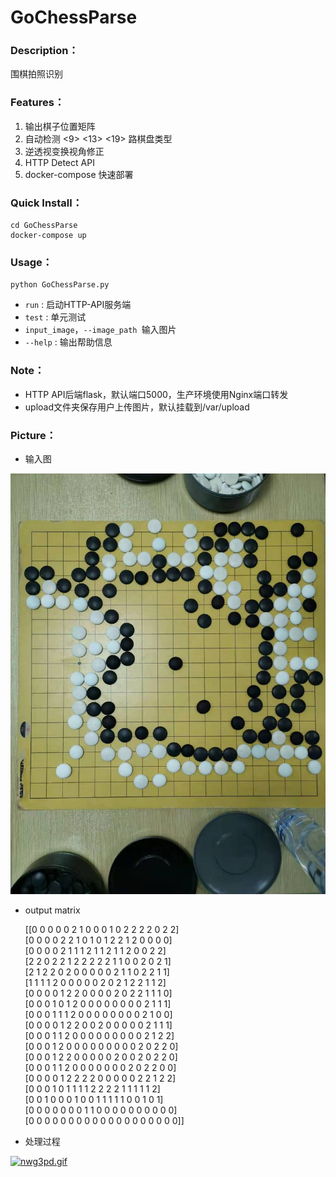 # GoChessParse

### Description：
围棋拍照识别

### Features：

1. 输出棋子位置矩阵
2. 自动检测 <9> <13> <19> 路棋盘类型
3. 逆透视变换视角修正
4. HTTP Detect API 
5. docker-compose 快速部署

### Quick Install：

```shell
cd GoChessParse
docker-compose up
```

### Usage：

```shell
python GoChessParse.py
```

- `run` :   启动HTTP-API服务端
- `test` : 单元测试
- `input_image`，`--image_path `输入图片
- `--help` : 输出帮助信息

###  Note：

- HTTP API后端flask，默认端口5000，生产环境使用Nginx端口转发
- upload文件夹保存用户上传图片，默认挂载到/var/upload

### Picture：

- 输入图


![](static/srcImage.jpg)
	
	
- output matrix

  [[0 0 0 0 0 2 1 0 0 0 1 0 2 2 2 2 0 2 2]  
   [0 0 0 0 2 2 1 0 1 0 1 2 2 1 2 0 0 0 0]  
   [0 0 0 0 2 1 1 1 2 1 1 2 1 1 2 0 0 2 2]  
   [2 2 0 2 2 1 2 2 2 2 2 1 1 0 0 2 0 2 1]  
   [2 1 2 2 0 2 0 0 0 0 0 2 1 1 0 2 2 1 1]  
   [1 1 1 1 2 0 0 0 0 0 2 0 2 1 2 2 1 1 2]  
   [0 0 0 0 1 2 2 0 0 0 0 2 0 2 2 1 1 1 0]  
   [0 0 0 1 0 1 2 0 0 0 0 0 0 0 0 2 1 1 1]  
   [0 0 0 1 1 1 2 0 0 0 0 0 0 0 0 2 1 0 0]  
   [0 0 0 0 1 2 2 0 0 2 0 0 0 0 0 2 1 1 1]  
   [0 0 0 1 1 2 0 0 0 0 0 0 0 0 0 2 1 2 2]  
   [0 0 0 1 2 0 0 0 0 0 0 0 0 0 2 0 2 2 0]  
   [0 0 0 1 2 2 0 0 0 0 0 2 0 0 2 0 2 2 0]  
   [0 0 0 1 1 2 0 0 0 0 0 0 0 2 0 2 2 0 0]  
   [0 0 0 0 1 2 2 2 2 0 0 0 0 0 2 2 1 2 2]  
   [0 0 0 1 0 1 1 1 1 2 2 2 2 1 1 1 1 1 2]  
   [0 0 1 0 0 0 1 0 0 1 1 1 1 1 0 0 1 0 1]  
   [0 0 0 0 0 0 0 1 1 0 0 0 0 0 0 0 0 0 0]  
   [0 0 0 0 0 0 0 0 0 0 0 0 0 0 0 0 0 0 0]]  

- 处理过程


[![nwg3pd.gif](https://s2.ax1x.com/2019/09/11/nwg3pd.gif)](https://imgchr.com/i/nwg3pd)
